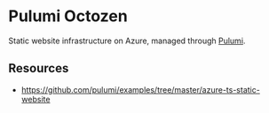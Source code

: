 # Pulumi Octozen

Static website infrastructure on Azure, managed through [Pulumi](https://pulumi.com).

## Resources
- https://github.com/pulumi/examples/tree/master/azure-ts-static-website